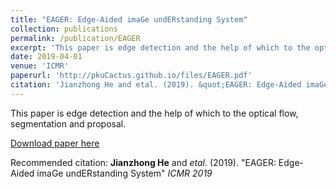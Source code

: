 ```yaml
---
title: "EAGER: Edge-Aided imaGe undERstanding System"
collection: publications
permalink: /publication/EAGER
excerpt: 'This paper is edge detection and the help of which to the optical flow, segmentation and proposal.'
date: 2019-04-01
venue: 'ICMR'
paperurl: 'http://pkuCactus.github.io/files/EAGER.pdf'
citation: 'Jianzhong He and etal. (2019). &quot;EAGER: Edge-Aided imaGe undERstanding System&quot; <i>ICMR 2019</i>'
---
```

This paper is edge detection and the help of which to the optical flow, segmentation and proposal.

[Download paper here](http://pkuCactus.github.io/files/EAGER.pdf)

Recommended citation: **Jianzhong He** and *etal*. (2019). &quot;EAGER: Edge-Aided imaGe undERstanding System&quot; <i>ICMR 2019</i>